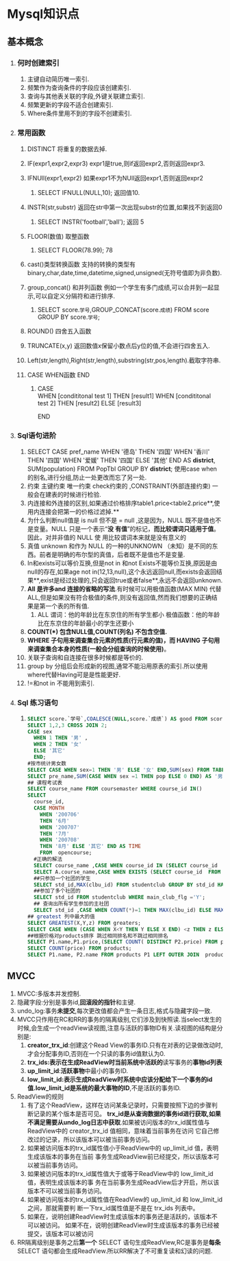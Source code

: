 # Mysql知识点

## 基本概念

1. ### 何时创建索引

   1. 主键自动简历唯一索引.
   2. 频繁作为查询条件的字段应该创建索引.
   3. 查询与其他表关联的字段,外键关联建立索引.
   4. 频繁更新的字段不适合创建索引.
   5. Where条件里用不到的字段不创建索引.

2. ### 常用函数

   1. DISTINCT  将重复的数据去掉.

   2. IF(expr1,expr2,expr3)  expr1是true,则if返回expr2,否则返回expr3.

   3. IFNUll(expr1,expr2)  如果expr1不为NUll返回expr1,否则返回expr2

      1. SELECT IFNULL(NULL,10);  返回值10.

   4. INSTR(str,substr)  返回在str中第一次出现substr的位置,如果找不到返回0

      1. SELECT INSTR('football','ball');  返回 5

   5. FLOOR(数值) 取整函数

      1. SELECT FLOOR(78.99);  78

   6. cast()类型转换函数  支持的转换的类型有binary,char,date,time,datetime,signed,unsigned(无符号值即为非负数).

   7. group_concat() 和并列函数 例如一个学生有多门成绩,可以合并到一起显示,可以自定义分隔符和进行排序.

      1. SELECT score.`学号`,GROUP_CONCAT(score.`成绩`) FROM score GROUP BY score.`学号`;

   8. ROUND() 四舍五入函数

   9. TRUNCATE(x,y)  返回数值x保留小数点后y位的值,不会进行四舍五入.

   10. Left(str,length),Right(str,length),substring(str,pos,length).截取字符串.

   11. CASE WHEN函数   END 

       1. CASE   
          WHEN [condititonal test 1] THEN [result1] 
          WHEN [condititonal test 2] THEN [result2] 
          ELSE [result3] 

          END

3. ### Sql语句进阶

   1. SELECT CASE pref_name
      WHEN '德岛' THEN '四国'
      WHEN '香川' THEN '四国'
      WHEN '爱媛' THEN '四国'
      ELSE '其他' END AS **district**,
      SUM(population)
      FROM PopTbl
      GROUP BY **district**;
      使用case when 的别名,进行分组,防止一处更改而忘了另一处.
   2. 约束 主键约束  唯一约束  check约束的 ,CONSTRAINT(外部连接约束) 一般会在建表的时候进行检验.
   3. 内连接和外连接的区别,如果通过价格排序table1.price<table2.price**,使用内连接会把第一的价格过滤掉.**
   4. 为什么判断null值是 is null 但不是 = null ,这是因为，NULL 既不是值也不是变量。NULL 只是一个表示“**没**
      **有值**”的标记，**而比较谓词只适用于值**。因此，对并非值的 NULL 使
      用比较谓词本来就是没有意义的
   5. 真值 unknown 和作为 NULL 的一种的UNKNOWN （未知）是不同的东西。前者是明确的布尔型的真值，后者既不是值也不是变量.
   6. In和exists可以等价互换,但是not in 和not Exists不能等价互换,原因是由null的存在,如果age not in(12,13,null),这个永远返回null,而exists会返回结果**,exist是经过处理的,只会返回true或者false**,永远不会返回unknown.
   7. **All  是许多and 连接的省略的写法**.有时候可以用极值函数(MAX MIN) 代替ALL,但是如果没有符合极值的条件,则没有返回值,然而我们想要的正确结果是第一个表的所有值.
      1. ALL 谓词：他的年龄比在东京住的所有学生都小 
         极值函数：他的年龄比在东京住的年龄最小的学生还要小 
   8. **COUNT(*) 包含NULL值,COUNT(列名) 不包含空值.**
   9. **WHERE 子句用来调查集合元素的性质(行元素的值)，而 HAVING 子句用来调查集合本身的性质(一般会分组查询的时候使用)**。
   10. 关联子查询和自连接在很多时候都是等价的.
   11. group by 分组后会形成新的视图,通常不能沿用原表的索引.所以使用where代替Having可是是性能更好.
   12. !=和not in 不能用到索引.

4. ### Sql 练习语句

   1. ~~~sql
      SELECT score.`学号`,COALESCE(NULL,score.`成绩`) AS good FROM score;
      SELECT 1,2,3 CROSS JOIN 2;
      CASE sex
      	WHEN 1 THEN '男' ,
      	WHEN 2 THEN '女'
      	ELSE '其它'
      	END;
      #按市统计男女数
      SELECT CASE WHEN sex=1 THEN '男' ELSE '女' END,SUM(sex) FROM TABLE GROUP BY sex;
      SELECT pre_name,SUM(CASE WHEN sex =1 THEN pop ELSE 0 END) AS '男',SUM(CASE WHEN sex =2 THEN pop ELSE 0 END) AS '女' FROM TABLE GROUP BY pre_name,
      ## 课程考试表
      SELECT course_name FROM coursemaster WHERE course_id IN()
      SELECT 
        course_id,
        CASE MONTH
          WHEN '200706' 
          THEN '6月'
          WHEN '200707' 
          THEN '7月'
          WHEN '200708' 
          THEN '8月' ELSE '其它' END AS TIME
          FROM  opencourse;
        #正确的解法
        SELECT course_name ,CASE WHEN course_id IN (SELECT course_id  FROM opencourse WHERE MONTH ='200706') THEN 'o' ELSE '×' END AS '6月' FROM coursemaster;
        SELECT A.course_name,CASE WHEN EXISTS (SELECT course_id  FROM opencourse B  WHERE  B.MONTH ='200706' AND A.course_id =B.course_id ) THEN 'o' ELSE '×' END AS '6月' FROM coursemaster A;
        ##只参加一个社团的学生
        SELECT std_id,MAX(clbu_id) FROM studentclub GROUP BY std_id HAVING COUNT(*)=1;
        ##参加了多个社团的
        SELECT std_id FROM studentclub WHERE main_club_flg ='Y';
        ## 查询出所有学生参加的主社团
        SELECT std_id ,CASE WHEN COUNT(*)=1 THEN MAX(clbu_id) ELSE MAX(CASE WHEN main_club_flg='Y' THEN clbu_id ELSE NULL END ) END AS 'mainclub' FROM studentclub GROUP BY std_id;
      ## greatest 列中最大的值
      SELECT GREATEST(X,Y,z) FROM greaters;
      SELECT CASE WHEN (CASE WHEN X<Y THEN Y ELSE X END) <z THEN z ELSE (CASE WHEN X<Y THEN Y ELSE X END)END AS greater FROM greaters;
      ##根据价格对products排序 跳过相同排名和不跳过相同排名
      SELECT P1.name,P1.price,(SELECT COUNT( DISTINCT P2.price) FROM products P2 WHERE P2.price >P1.price)+1 AS ranks  FROM products P1 ORDER BY ranks;
      SELECT COUNT(price) FROM products;
      SELECT P1.name, P2.name FROM products P1 LEFT OUTER JOIN  products P2 ON P2.price >P1.price;
      ~~~


## 	MVCC

1. MVCC:多版本并发控制.
2. 隐藏字段:分别是事务id,**回滚段的指针**和主键.
3. undo_log:事务**未提交**,每次更改值都会产生一条日志,格式与隐藏字段一致.
4. MVCC只作用在RC和RR的事务的隔离级别,它们涉及到快照读.当select发生的时候,会生成一个readView读视图,注意与活跃的事物ID有关.读视图的结构是分别是:
   1. **creator_trx_id**:创建这个Read View的事务ID.只有在对表的记录做改动时,才会分配事务ID,否则在一个只读的事务id值默认为0.
   2. **trx_ids:**表示在生成ReadView时当前系统中**活跃的**读写事务的**事物id列表**
   3. **up_limit_id**:**活跃事物**中最小的事务ID.
   4. **low_limit_id:**表示生成ReadView时系统中应该分配给下一个事务的id值.low_limit_id是**系统的最大事物的ID**,不是活跃的事务ID.
5. ReadView的规则
   1. 有了这个ReadView，这样在访问某条记录时，只需要按照下边的步骤判断记录的某个版本是否可见。
      **trx_id是从查询数据的事务id进行获取,如果不满足需要从undo_log日志中获取**.如果被访问版本的trx_id属性值与ReadView中的 creator_trx_id 值相同，意味着当前事务在访问
      它自己修改过的记录，所以该版本可以被当前事务访问。
   2. 如果被访问版本的trx_id属性值小于ReadView中的 up_limit_id 值，表明生成该版本的事务在当前
      事务生成ReadView前已经提交，所以该版本可以被当前事务访问。
   3. 如果被访问版本的trx_id属性值大于或等于ReadView中的 low_limit_id 值，表明生成该版本的事
      务在当前事务生成ReadView后才开启，所以该版本不可以被当前事务访问。
   4. 如果被访问版本的trx_id属性值在ReadView的 up_limit_id 和 low_limit_id 之间，那就需要判
      断一下trx_id属性值是不是在 trx_ids 列表中。
   5. 如果在，说明创建ReadView时生成该版本的事务还是活跃的，该版本不可以被访问。
      如果不在，说明创建ReadView时生成该版本的事务已经被提交，该版本可以被访问
6. RR隔离级别是事务之后**第一个** SELECT 语句生成ReadView,RC是事务是**每条**  SELECT 语句都会生成ReadView.所以RR解决了不可重复读和幻读的问题.